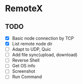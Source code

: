 # RemoteX

## TODO
- [x] Basic node connection by TCP
- [x] List remote node dir 
- [ ] Adapt to UDP, Quic
- [ ] Add file sync(upload, download)
- [ ] Reverse Shell
- [ ] Get OS info
- [ ] Screenshot
- [ ] Run Command
